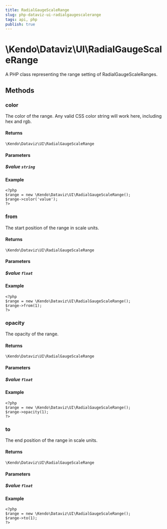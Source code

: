 ```yaml
---
title: RadialGaugeScaleRange
slug: php-dataviz-ui-radialgaugescalerange
tags: api, php
publish: true
---
```


# \Kendo\Dataviz\UI\RadialGaugeScaleRange

A PHP class representing the range setting of RadialGaugeScaleRanges.


## Methods

### color
The color of the range.
Any valid CSS color string will work here, including hex and rgb.

#### Returns
`\Kendo\Dataviz\UI\RadialGaugeScaleRange`

#### Parameters

##### $value `string`



#### Example 
    <?php
    $range = new \Kendo\Dataviz\UI\RadialGaugeScaleRange();
    $range->color('value');
    ?>

### from
The start position of the range in scale units.

#### Returns
`\Kendo\Dataviz\UI\RadialGaugeScaleRange`

#### Parameters

##### $value `float`



#### Example 
    <?php
    $range = new \Kendo\Dataviz\UI\RadialGaugeScaleRange();
    $range->from(1);
    ?>

### opacity
The opacity of the range.

#### Returns
`\Kendo\Dataviz\UI\RadialGaugeScaleRange`

#### Parameters

##### $value `float`



#### Example 
    <?php
    $range = new \Kendo\Dataviz\UI\RadialGaugeScaleRange();
    $range->opacity(1);
    ?>

### to
The end position of the range in scale units.

#### Returns
`\Kendo\Dataviz\UI\RadialGaugeScaleRange`

#### Parameters

##### $value `float`



#### Example 
    <?php
    $range = new \Kendo\Dataviz\UI\RadialGaugeScaleRange();
    $range->to(1);
    ?>

 
